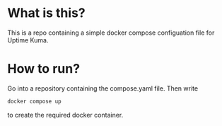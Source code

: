 # What is this?

This is a repo containing a simple docker compose configuation file for Uptime Kuma.

# How to run?

Go into a repository containing the compose.yaml file.
Then write

```bash
docker compose up
```

to create the required docker container.


